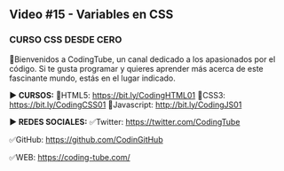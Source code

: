 ## Video #15 - Variables en CSS
### CURSO CSS DESDE CERO

👋Bienvenidos a CodingTube, un canal dedicado a los apasionados por el código. Si te gusta programar y quieres aprender más acerca de este fascinante mundo, estás en el lugar indicado.

**► CURSOS:**
📕HTML5: https://bit.ly/CodingHTML01
📘CSS3: https://bit.ly/CodingCSS01
📙Javascript: http://bit.ly/CodingJS01

**► REDES SOCIALES:**
✅Twitter:
https://twitter.com/CodingTube

✅GitHub:
https://github.com/CodinGitHub

✅WEB:
https://coding-tube.com/